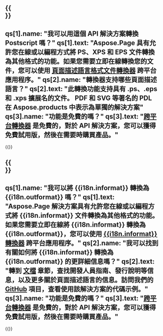 ﻿---
meta: true
translation: true
deploy: false
---

{{<section faq>}}
---
qs[1].name: "我可以用這個 API 解決方案轉換 Postscript 嗎？"
qs[1].text: "Aspose.Page 具有允許您在線或以編程方式將 PS、XPS 和 EPS 文件轉換為其他格式的功能。如果您需要立即在線轉換您的文件，您可以使用 [頁面描述語言格式文件轉換器](https://products.aspose.app/page/conversion/) 跨平台應用程序。"
qs[2].name: "轉換器支持哪些頁面描述語言？"
qs[2].text: "此轉換功能支持具有 .ps、.eps 和 .xps 擴展名的文件。 PDF 和 SVG 等著名的 PDL 在 Aspose.products 中表示為單獨的解決方案"
qs[3].name: "功能是免費的嗎？"
qs[3].text: "[跨平台轉換器](https://products.aspose.app/page/conversion) 是免費的，對於 API 解決方案，您可以獲得免費試用版，然後在需要時購買產品。"
---

{{<import path="/meta/schemas.md" section="faq">}} 

{{<section faqchild>}}
---
qs[1].name: "我可以將 {{i18n.informat}} 轉換為 {{i18n.outformat}} 嗎？"
qs[1].text: "Aspose.Page 解決方案具有允許您在線或以編程方式將 {{i18n.informat}} 文件轉換為其他格式的功能。如果您需要立即在線將 {{i18n.informat}} 轉換為 {{i18n.outformat}}，您可以使用 [{{i18n.informat}} 轉換器](https://products.aspose.app/page/轉換/{{i18n.informatlower}}) 跨平台應用程序。"
qs[2].name: "我可以找到有關如何將 {{i18n.informat}} 轉換為 {{i18n.outformat}} 的更詳細信息嗎？"
qs[2].text: "轉到 [文檔](https://docs.aspose.com/page/) 章節，查找開發人員指南、發行說明等信息，以及更多關於頁面描述語言的信息。訪問我們的 [GitHub](https://github.com/aspose-page) 項目，查看使用該解決方案的代碼示例。"
qs[3].name: "功能是免費的嗎？"
qs[3].text: "[跨平台轉換器](https://products.aspose.app/page/conversion) 是免費的，對於 API 解決方案，您可以獲得免費試用版，然後在需要時購買產品。"
---

{{<import path="/meta/schemas.md" section="faq">}} 